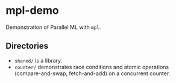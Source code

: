 # mpl-demo
Demonstration of Parallel ML with `mpl`.

## Directories
- `shared/` is a library.
- `counter/` demonstrates race conditions and atomic operations (compare-and-swap, fetch-and-add) on a concurrent counter.
